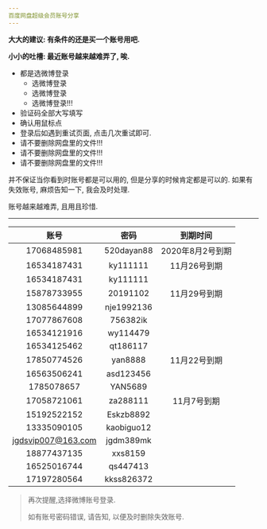 ```yaml
---
百度网盘超级会员账号分享
---
```


**大大的建议: 有条件的还是买一个账号用吧.**

**小小的吐槽: 最近账号越来越难弄了, 唉.**

- 都是选微博登录
    - 选微博登录
    - 选微博登录
    - 选微博登录!!!
- 验证码全部大写填写
- 确认用鼠标点
- 登录后如遇到重试页面, 点击几次重试即可.
- 请不要删除网盘里的文件!!!
- 请不要删除网盘里的文件!!!
- 请不要删除网盘里的文件!!!



并不保证当你看到时账号都是可以用的, 但是分享的时候肯定都是可以的. 
如果有失效账号, 麻烦告知一下, 我会及时处理.

账号越来越难弄, 且用且珍惜.



------



|       账号        |       密码       | 到期时间 |
| :---------------: | :--------------: | :------: |
| 17068485981 | 520dayan88 | 2020年8月2号到期 |
| 16534187431 | ky111111 | 11月26号到期 |
| 16534187431 | ky111111 |  |
| 15878733955 | 20191102 | 11月29号到期 |
| 13085644899 | nje1992136 |  |
| 17077867608 | 756382ik |  |
| 16534121916 | wy114479 |  |
| 16534125462 | qt186117 |  |
| 17850774526 | yan8888 | 11月22号到期 |
| 16563506241 | asd123456 |  |
| 1785078657 | YAN5689 |  |
| 17058721061 | za288111 | 11月7号到期 |
| 15192522152 | Eskzb8892 |          |
| 13335090105 | kaobiguo12 |          |
| jgdsvip007@163.com | jgdm389mk |          |
| 18877437135 | xxs8159 |          |
| 16525016744 | qs447413 |          |
| 17197280564 | kkss826372 | |


>  再次提醒,选择微博账号登录.
>
>  如有账号密码错误, 请告知, 以便及时删除失效账号.